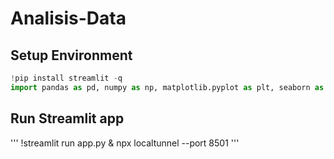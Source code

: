 # Analisis-Data

## Setup Environment
```python
!pip install streamlit -q
import pandas as pd, numpy as np, matplotlib.pyplot as plt, seaborn as sns, streamlit as st
```
## Run Streamlit app
'''
!streamlit run app.py & npx localtunnel --port 8501
'''

